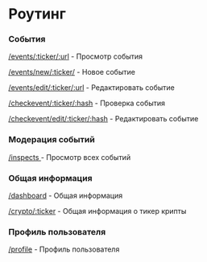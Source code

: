  
# Роутинг

 ### События
[/events/:ticker/:url](/events/:ticker/:url "Просмотр события") - Просмотр события

[/events/new/:ticker/](/events/new/:ticker/ "Новое событие") - Новое событие

[/events/edit/:ticker/:url](/events/edit/:ticker/:url "Редактировать событие") - Редактировать событие

[/checkevent/:ticker/:hash](/checkevent/:ticker/:hash "Проверка события") - Проверка события

[/checkevent/edit/:ticker/:hash](/checkevent/edit/:ticker/:hash "Редактировать событие которое ранее редактировалось из ранее созданных") -  Редактировать событие  

  

 ### Модерация событий
[/inspects ](/inspects  "Просмотр всех событий") - Просмотр всех событий
 


 ### Общая информация
[/dashboard](/dashboard "Общая информация") - Общая информация 

[/crypto/:ticker](/crypto/:ticker "Общая информация о тикер крипты") - Общая информация о тикер крипты



 ### Профиль пользователя

[/profile](/profile "Профиль пользователя") - Профиль пользователя
 
